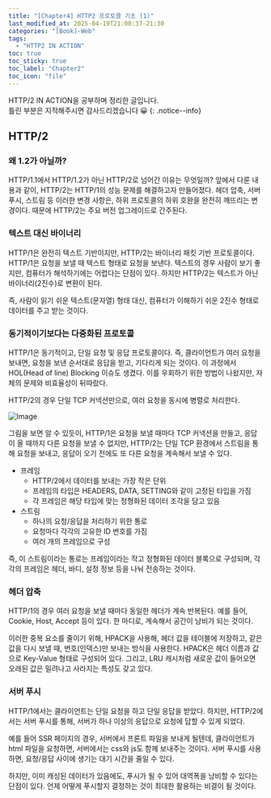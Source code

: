 ```yaml
---
title: "[Chapter4] HTTP2 프로토콜 기초 (1)"
last_modified_at: 2025-04-19T21:00:37-21:30
categories: "[Book]-Web"
tags:
  - "HTTP2 IN ACTION"
toc: true
toc_sticky: true
toc_label: "Chapter2"
toc_icon: "file"
---
```


HTTP/2 IN ACTION을 공부하며 정리한 글입니다.<br>
틀린 부분은 지적해주시면 감사드리겠습니다 😀
{: .notice--info}

## HTTP/2

### 왜 1.2가 아닐까?

HTTP/1.1에서 HTTP/1.2가 아닌 HTTP/2로 넘어간 이유는 무엇일까? 앞에서 다룬 내용과 같이, HTTP/2는 HTTP/1의 성능 문제를 해결하고자 만들어졌다. 헤더 압축, 서버 푸시, 스트림 등 이러한 변경 사항은, 하위 프로토콜의 하위 호완을 완전히 깨뜨리는 변경이다. 때문에 HTTP/2는 주요 버전 업그레이드로 간주된다.

### 텍스트 대신 바이너리

HTTP/1은 완전히 텍스트 기반이지만, HTTP/2는 바이너리 패킷 기반 프로토콜이다. HTTP/1은 요청을 보낼 때 텍스트 형태로 요청을 보낸다. 텍스트의 경우 사람이 보기 좋지만, 컴퓨터가 해석하기에는 어렵다는 단점이 있다. 하지만 HTTP/2는 텍스트가 아닌 바이너리(2진수)로 변환이 된다.

즉, 사람이 읽기 쉬운 텍스트(문자열) 형태 대신, 컴퓨터가 이해하기 쉬운 2진수 형태로 데이터를 주고 받는 것이다.

### 동기적이기보다는 다중화된 프로토콜

HTTP/1은 동기적이고, 단일 요청 및 응답 프로토콜이다. 즉, 클라이언트가 여러 요청을 보내면, 요청을 보낸 순서대로 응답을 받고, 기다리게 되는 것이다. 이 과정에서 HOL(Head of line) Blocking 이슈도 생겼다. 이를 우회하기 위한 방법이 나왔지만, 자체의 문제와 비효율성이 뒤따랐다.

HTTP/2의 경우 단일 TCP 커넥션만으로, 여러 요청을 동시에 병렬로 처리한다.

![Image](https://github.com/user-attachments/assets/8fecdc26-8661-4657-b04e-cc0e85ecd4e1)

그림을 보면 알 수 있듯이, HTTP/1은 요청을 보낼 때마다 TCP 커넥션을 만들고, 응답이 올 때까지 다른 요청을 보낼 수 없지만, HTTP/2는 단일 TCP 환경에서 스트림을 통해 요청을 보내고, 응답이 오기 전에도 또 다른 요청을 계속해서 보낼 수 있다.

- 프레임
  - HTTP/2에서 데이터를 보내는 가장 작은 단위
  - 프레임의 타입은 HEADERS, DATA, SETTING와 같이 고정된 타입을 가짐
  - 각 프레임은 해당 타입에 맞는 정형화된 데이터 조각을 담고 있음
- 스트림
  - 하나의 요청/응답을 처리하기 위한 통로
  - 요청마다 각각의 고유한 ID 번호를 가짐
  - 여러 개의 프레임으로 구성

즉, 이 스트림이라는 통로는 프레임이라는 작고 정형화된 데이터 블록으로 구성되며, 각각의 프레임은 헤더, 바디, 설정 정보 등을 나눠 전송하는 것이다.

### 헤더 압축

HTTP/1의 경우 여러 요청을 보낼 때마다 동일한 헤더가 계속 반복된다. 예를 들어, Cookie, Host, Accept 등이 있다. 한 마디로, 계속해서 공간이 낭비가 되는 것이다.

이러한 중복 요소를 줄이기 위해, HPACK을 사용해, 헤더 값을 테이블에 저장하고, 같은 값을 다시 보낼 때, 번호(인덱스)만 보내는 방식을 사용한다. HPACK은 헤더 이름과 값으로 Key-Value 형태로 구성되어 있다. 그리고, LRU 캐시처럼 새로운 값이 들어오면 오래된 값은 밀려나고 사라지는 특성도 갖고 있다.

### 서버 푸시

HTTP/1에서는 클라이언트는 단일 요청을 하고 단일 응답을 받았다. 하지만, HTTP/2에서는 서버 푸시를 통해, 서버가 하나 이상의 응답으로 요청에 답할 수 있게 되었다.

예를 들어 SSR 페이지의 경우, 서버에서 프론트 파일을 보내게 될텐데, 클라이언트가 html 파일을 요청하면, 서버에서는 css와 js도 함께 보내주는 것이다. 서버 푸시를 사용하면, 요청/응답 사이에 생기는 대기 시간을 줄일 수 있다.

하지만, 이미 캐싱된 데이터가 있음에도, 푸시가 될 수 있어 대역폭을 낭비할 수 있다는 단점이 있다. 언제 어떻게 푸시할지 결정하는 것이 최대한 활용하는 비결이 될 것이다.
